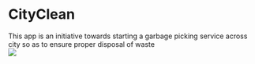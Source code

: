 # CityClean
<div>This app is an initiative towards starting  a garbage picking service across city so as to ensure proper disposal of waste</div>
<img src="C:\Users\Krati Rastogi\Pictures\Screenshot_20190521-154051_GarbageClean.jpg"></img>

